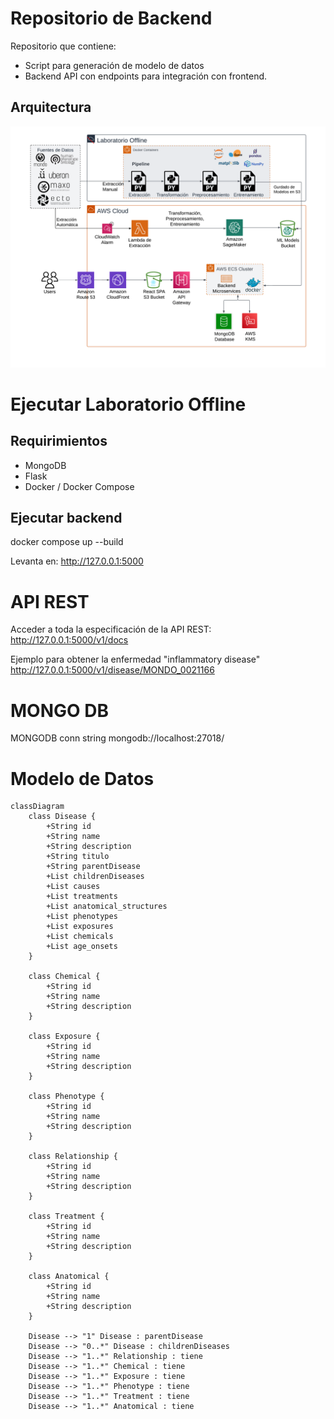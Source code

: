 # Repositorio de Backend
Repositorio que contiene:
- Script para generación de modelo de datos
- Backend API con endpoints para integración con frontend.

## Arquitectura 
![image](./static/arch.png)

# Ejecutar Laboratorio Offline
## Requirimientos
- MongoDB
- Flask
- Docker / Docker Compose

## Ejecutar backend
docker compose up --build

Levanta en:
http://127.0.0.1:5000

# API REST
Acceder a toda la especificación de la API REST:\
http://127.0.0.1:5000/v1/docs 

Ejemplo para obtener la enfermedad "inflammatory disease" \
http://127.0.0.1:5000/v1/disease/MONDO_0021166

# MONGO DB
MONGODB conn string
mongodb://localhost:27018/

# Modelo de Datos
```mermaid
classDiagram
    class Disease {
        +String id
        +String name
        +String description
        +String titulo
        +String parentDisease
        +List childrenDiseases
        +List causes
        +List treatments
        +List anatomical_structures
        +List phenotypes
        +List exposures
        +List chemicals
        +List age_onsets
    }

    class Chemical {
        +String id
        +String name
        +String description
    }

    class Exposure {
        +String id
        +String name
        +String description
    }

    class Phenotype {
        +String id
        +String name
        +String description
    }

    class Relationship {
        +String id
        +String name
        +String description
    }

    class Treatment {
        +String id
        +String name
        +String description
    }

    class Anatomical {
        +String id
        +String name
        +String description
    }

    Disease --> "1" Disease : parentDisease
    Disease --> "0..*" Disease : childrenDiseases
    Disease --> "1..*" Relationship : tiene
    Disease --> "1..*" Chemical : tiene
    Disease --> "1..*" Exposure : tiene
    Disease --> "1..*" Phenotype : tiene
    Disease --> "1..*" Treatment : tiene
    Disease --> "1..*" Anatomical : tiene
